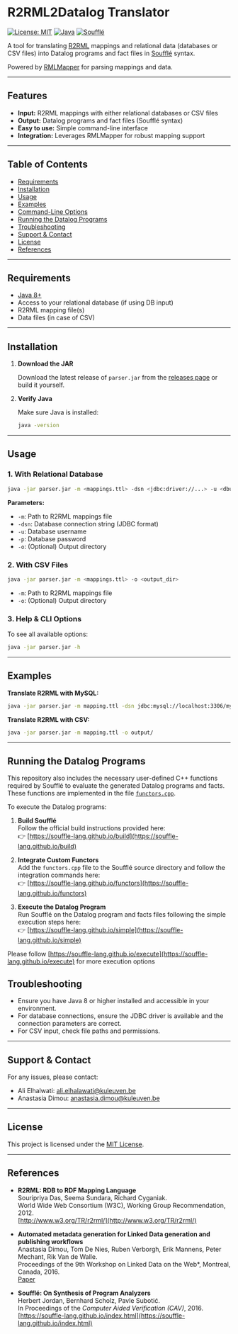# R2RML2Datalog Translator

[![License: MIT](https://img.shields.io/badge/license-MIT-blue.svg)](LICENSE)
[![Java](https://img.shields.io/badge/Java-8%2B-blue.svg)](https://www.java.com/en/)
[![Soufflé](https://img.shields.io/badge/Souffl%C3%A9-Compatible-brightgreen.svg)](https://souffle-lang.github.io/index.html)

A tool for translating [R2RML](https://www.w3.org/TR/r2rml/) mappings and relational data (databases or CSV files) into Datalog programs and fact files in [Soufflé](https://souffle-lang.github.io/index.html) syntax.

Powered by [RMLMapper](https://github.com/RMLio/rmlmapper-java) for parsing mappings and data.

---

## Features

- **Input:** R2RML mappings with either relational databases or CSV files
- **Output:** Datalog programs and fact files (Soufflé syntax)
- **Easy to use:** Simple command-line interface
- **Integration:** Leverages RMLMapper for robust mapping support

---

## Table of Contents

- [Requirements](#requirements)
- [Installation](#installation)
- [Usage](#usage)
- [Examples](#examples)
- [Command-Line Options](#command-line-options)
- [Running the Datalog Programs](#running-datalog)
- [Troubleshooting](#troubleshooting)
- [Support & Contact](#support--contact)
- [License](#license)
- [References](#References)

---

## Requirements

- [Java 8+](https://www.java.com/en/download/)
- Access to your relational database (if using DB input)
- R2RML mapping file(s)
- Data files (in case of CSV)

---

## Installation

1. **Download the JAR**

   Download the latest release of `parser.jar` from the [releases page](https://github.com/your-repo/releases) or build it yourself.

2. **Verify Java**

   Make sure Java is installed:

   ```sh
   java -version
   ```

---

## Usage

### 1. With Relational Database

```sh
java -jar parser.jar -m <mappings.ttl> -dsn <jdbc:driver://...> -u <dbuser> -p <dbpass> -o <output_dir>
```

**Parameters:**
- `-m`: Path to R2RML mappings file
- `-dsn`: Database connection string (JDBC format)
- `-u`: Database username
- `-p`: Database password
- `-o`: (Optional) Output directory

### 2. With CSV Files

```sh
java -jar parser.jar -m <mappings.ttl> -o <output_dir>
```

- `-m`: Path to R2RML mappings file
- `-o`: (Optional) Output directory

### 3. Help & CLI Options

To see all available options:

```sh
java -jar parser.jar -h
```

---

## Examples

**Translate R2RML with MySQL:**
```sh
java -jar parser.jar -m mapping.ttl -dsn jdbc:mysql://localhost:3306/mydb -u user -p pass -o output/
```

**Translate R2RML with CSV:**
```sh
java -jar parser.jar -m mapping.ttl -o output/
```

---

## Running the Datalog Programs

This repository also includes the necessary user-defined C++ functions required by Soufflé to evaluate the generated Datalog programs and facts. These functions are implemented in the file [`functors.cpp`](functors.cpp).

To execute the Datalog programs:

1. **Build Soufflé**  
   Follow the official build instructions provided here:  
   👉 [https://souffle-lang.github.io/build](https://souffle-lang.github.io/build)

2. **Integrate Custom Functors**  
   Add the `functors.cpp` file to the Soufflé source directory and follow the integration commands here:  
   👉 [https://souffle-lang.github.io/functors](https://souffle-lang.github.io/functors)

3. **Execute the Datalog Program**  
   Run Soufflé on the Datalog program and facts files following the simple execution steps here:  
   👉 [https://souffle-lang.github.io/simple](https://souffle-lang.github.io/simple)

Please follow [https://souffle-lang.github.io/execute](https://souffle-lang.github.io/execute) for more execution options

## Troubleshooting

- Ensure you have Java 8 or higher installed and accessible in your environment.
- For database connections, ensure the JDBC driver is available and the connection parameters are correct.
- For CSV input, check file paths and permissions.

---

## Support & Contact

For any issues, please contact:  
- Ali Elhalwati: [ali.elhalawati@kuleuven.be](mailto:ali.elhalawati@kuleuven.be)  
- Anastasia Dimou: [anastasia.dimou@kuleuven.be](mailto:anastasia.dimou@kuleuven.be)

---

## License

This project is licensed under the [MIT License](LICENSE).

---

## References

- **R2RML: RDB to RDF Mapping Language**  
  Souripriya Das, Seema Sundara, Richard Cyganiak.  
  World Wide Web Consortium (W3C), Working Group Recommendation, 2012.  
  [http://www.w3.org/TR/r2rml/](http://www.w3.org/TR/r2rml/)

- **Automated metadata generation for Linked Data generation and publishing workflows**  
  Anastasia Dimou, Tom De Nies, Ruben Verborgh, Erik Mannens, Peter Mechant, Rik Van de Walle.  
  Proceedings of the 9th Workshop on Linked Data on the Web*, Montreal, Canada, 2016.  
  [Paper](http://events.linkeddata.org/ldow2016/papers/LDOW2016_paper_04.pdf)

- **Soufflé: On Synthesis of Program Analyzers**  
  Herbert Jordan, Bernhard Scholz, Pavle Subotić.  
  In Proceedings of the *Computer Aided Verification (CAV)*, 2016.  
  [https://souffle-lang.github.io/index.html](https://souffle-lang.github.io/index.html)